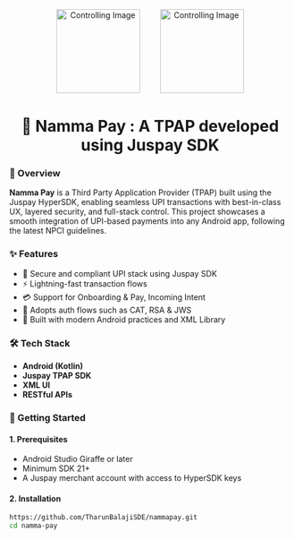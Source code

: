 <div align="center"> 
  <img src="https://github.com/user-attachments/assets/b0e084c9-1782-4839-9e8f-452f1c2dbd95" alt="Controlling Image" width="150"/>
    &nbsp;&nbsp;&nbsp;&nbsp;&nbsp;&nbsp;&nbsp;
  <img src="https://github.com/user-attachments/assets/2bece83b-2f18-41d6-8ff7-4c126261cf9c" alt="Controlling Image" width="150"/> 

  <h1 align="center">🚀 Namma Pay : A TPAP developed using Juspay SDK</h1>
</div>

### 📘 Overview

**Namma Pay** is a Third Party Application Provider (TPAP) built using the Juspay HyperSDK, enabling seamless UPI transactions with best-in-class UX, layered security, and full-stack control. This project showcases a smooth integration of UPI-based payments into any Android app, following the latest NPCI guidelines.

### ✨ Features

- 🔐 Secure and compliant UPI stack using Juspay SDK
- ⚡ Lightning-fast transaction flows
- 💳 Support for Onboarding & Pay, Incoming Intent
- 🧩 Adopts auth flows such as CAT, RSA & JWS
- 📱 Built with modern Android practices and XML Library

### 🛠 Tech Stack

- **Android (Kotlin)**
- **Juspay TPAP SDK**
- **XML UI**
- **RESTful APIs**

### 🚀 Getting Started

#### 1. Prerequisites

- Android Studio Giraffe or later
- Minimum SDK 21+
- A Juspay merchant account with access to HyperSDK keys

#### 2. Installation

```bash
https://github.com/TharunBalajiSDE/nammapay.git
cd namma-pay
